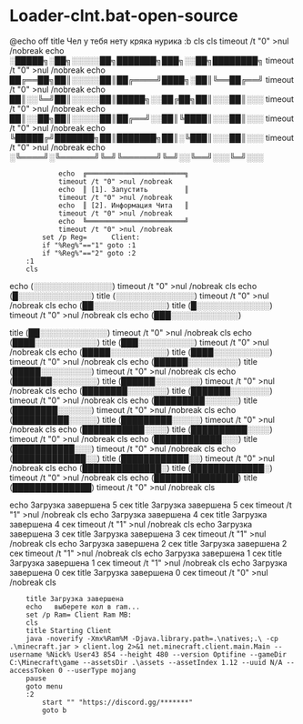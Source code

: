 # Loader-clnt.bat-open-source
@echo off 
title  Чел у тебя нету кряка нурика 
:b
cls
cls
timeout /t "0" >nul /nobreak
echo       ░█████╗░██╗░░░░░██╗███████╗███╗░░██╗████████╗
timeout /t "0" >nul /nobreak
echo       ██╔══██╗██║░░░░░██║██╔════╝████╗░██║╚══██╔══╝
timeout /t "0" >nul /nobreak
echo       ██║░░╚═╝██║░░░░░██║█████╗░░██╔██╗██║░░░██║░░░
timeout /t "0" >nul /nobreak
echo       ██║░░██╗██║░░░░░██║██╔══╝░░██║╚████║░░░██║░░░
timeout /t "0" >nul /nobreak
echo       ╚█████╔╝███████╗██║███████╗██║░╚███║░░░██║░░░
timeout /t "0" >nul /nobreak
echo       ░╚════╝░╚══════╝╚═╝╚══════╝╚═╝░░╚══╝░░░╚═╝░░░

				echo  ╔════════════════════════╗
				timeout /t "0" >nul /nobreak
				echo  ║ [1]. Запустить         ║
				timeout /t "0" >nul /nobreak
				echo  ║ [2]. Информация Чита   ║
				timeout /t "0" >nul /nobreak
				echo  ╚════════════════════════╝
				timeout /t "0" >nul /nobreak
			set /p Reg=      Client:
			if "%Reg%"=="1" goto :1
			if "%Reg%"=="2" goto :2
		:1
		cls
		
echo (░░░░░░░░░░░░░░)
timeout /t "0" >nul /nobreak
cls
echo (█░░░░░░░░░░░░░)
title (░░░░░░░░░░░░░░)
timeout /t "0" >nul /nobreak
cls
echo (██░░░░░░░░░░░░░)
title (█░░░░░░░░░░░░░)
timeout /t "0" >nul /nobreak
cls
echo (███░░░░░░░░░░░░)

title (██░░░░░░░░░░░░)
timeout /t "0" >nul /nobreak
cls
echo (████░░░░░░░░░░░)
title (███░░░░░░░░░░)
timeout /t "0" >nul /nobreak
cls
echo (█████░░░░░░░░░░)
title (████░░░░░░░░░░)
timeout /t "0" >nul /nobreak
cls
echo (██████░░░░░░░░░)
title (█████░░░░░░░░░)
timeout /t "0" >nul /nobreak
cls
echo (███████░░░░░░░░)
title (██████░░░░░░░░)
timeout /t "0" >nul /nobreak
cls
echo (████████░░░░░░░)
title (███████░░░░░░░)
timeout /t "0" >nul /nobreak
cls
echo (█████████░░░░░░)
title (████████░░░░░░)
timeout /t "0" >nul /nobreak
cls
echo (██████████░░░░░)
title (█████████░░░░░)
timeout /t "0" >nul /nobreak
cls
echo (███████████░░░░)
title (██████████░░░░)
timeout /t "0" >nul /nobreak
cls
echo (████████████░░░)
title (███████████░░░)
timeout /t "0" >nul /nobreak
cls
echo (█████████████░░)
title (████████████░░)
timeout /t "0" >nul /nobreak
cls
echo (██████████████░)
title (█████████████░)
timeout /t "0" >nul /nobreak
cls
echo (███████████████)
title (██████████████)
timeout /t "0" >nul /nobreak
cls

echo Загрузка завершена 5 сек
title Загрузка завершена 5 сек
timeout /t "1" >nul /nobreak
cls
echo Загрузка завершена 4 сек
title Загрузка завершена 4 сек
timeout /t "1" >nul /nobreak
cls
echo Загрузка завершена 3 сек
title Загрузка завершена 3 сек
timeout /t "1" >nul /nobreak
cls
echo Загрузка завершена 2 сек
title Загрузка завершена 2 сек
timeout /t "1" >nul /nobreak
cls
echo Загрузка завершена 1 сек
title Загрузка завершена 1 сек
timeout /t "1" >nul /nobreak
cls
echo Загрузка завершена 0 сек
title Загрузка завершена 0 сек
timeout /t "0" >nul /nobreak
cls
		
		
		
		
		
		
		
		
		
		title Загрузка завершена
		echo   выберете кол в ram...
		set /p Ram= Client Ram MB:
		cls
		title Starting Client
		java -noverify -Xmx%Ram%M -Djava.library.path=.\natives;.\ -cp .\minecraft.jar > client.log 2>&1 net.minecraft.client.main.Main --username %Nick% User43 854 --height 480 --version Optifine --gameDir C:\Minecraft\game --assetsDir .\assets --assetIndex 1.12 --uuid N/A --accessToken 0 --userType mojang 
		pause
		goto menu
		:2
			start "" "https://discord.gg/*******"
			goto b
